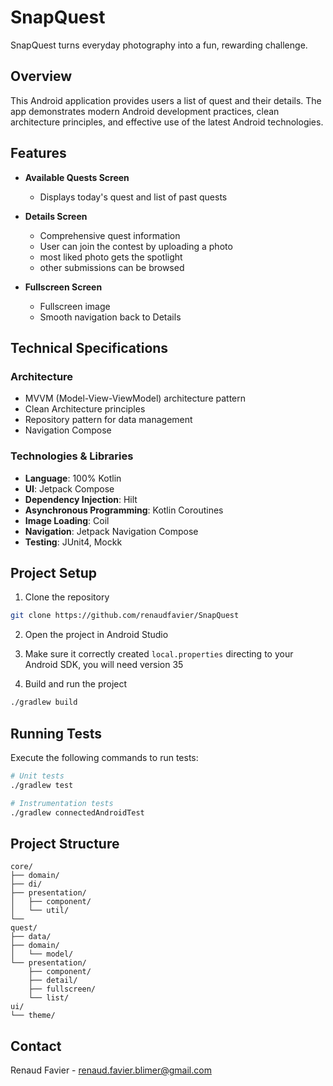 # SnapQuest

SnapQuest turns everyday photography into a fun, rewarding challenge.

## Overview

This Android application provides users a list of quest and their details. The app demonstrates modern Android development practices, clean architecture principles, and effective use of the latest Android technologies.

## Features

- **Available Quests Screen**
    - Displays today's quest and list of past quests

- **Details Screen**
    - Comprehensive quest information
    - User can join the contest by uploading a photo
    - most liked photo gets the spotlight
    - other submissions can be browsed

- **Fullscreen Screen**
    - Fullscreen image
    - Smooth navigation back to Details

## Technical Specifications

### Architecture
- MVVM (Model-View-ViewModel) architecture pattern
- Clean Architecture principles
- Repository pattern for data management
- Navigation Compose

### Technologies & Libraries
- **Language**: 100% Kotlin
- **UI**: Jetpack Compose
- **Dependency Injection**: Hilt
- **Asynchronous Programming**: Kotlin Coroutines
- **Image Loading**: Coil
- **Navigation**: Jetpack Navigation Compose
- **Testing**: JUnit4, Mockk

## Project Setup

1. Clone the repository
```bash
git clone https://github.com/renaudfavier/SnapQuest
```

2. Open the project in Android Studio

3. Make sure it correctly created `local.properties` directing to your Android SDK, you will need version 35

4. Build and run the project
```bash
./gradlew build
```

## Running Tests

Execute the following commands to run tests:

```bash
# Unit tests
./gradlew test

# Instrumentation tests
./gradlew connectedAndroidTest
```

## Project Structure

```
core/
├── domain/
├── di/
├── presentation/
│   ├── component/
│   └── util/
└── 
quest/
├── data/
├── domain/
│   └── model/
└── presentation/
    ├── component/
    ├── detail/
    ├── fullscreen/
    └── list/
ui/
└── theme/
```

## Contact

Renaud Favier - renaud.favier.blimer@gmail.com
